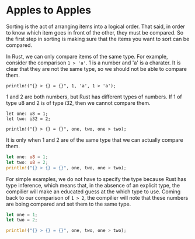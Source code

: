 # Apples to Apples

Sorting is the act of arranging items into a logical order. That said, in order to know which item goes in front of the other, they must be compared. So the first step in sorting is making sure that the items you want to sort can be compared.

In Rust, we can only compare items of the same type. For example, consider the comparison `1 > 'a'`. 1 is a number and 'a' is a charater. It is clear that they are not the same type, so we should not be able to compare them. 

```rust,should_panic
println!("{} > {} = {}", 1, 'a', 1 > 'a');
```

1 and 2 are both numbers, but Rust has different types of numbers. If 1 of type u8 and 2 is of type i32, then we cannot compare them.

```rust,should_panic
let one: u8 = 1;
let two: i32 = 2;

println!("{} > {} = {}", one, two, one > two);
```

It is only when 1 and 2 are of the same type that we can actually compare them.

```rust
let one: u8 = 1;
let two: u8 = 2;
println!("{} > {} = {}", one, two, one > two);
```

For simple examples, we do not have to specify the type because Rust has type inference, which means that, in the absence of an explicit type, the compilier will make an educated guess at the which type to use. Coming back to our comparison of `1 > 2`, the compilier will note that these numbers are boing compared and set them to the same type.

```rust
let one = 1;
let two = 2;

println!("{} > {} = {}", one, two, one > two);
```

